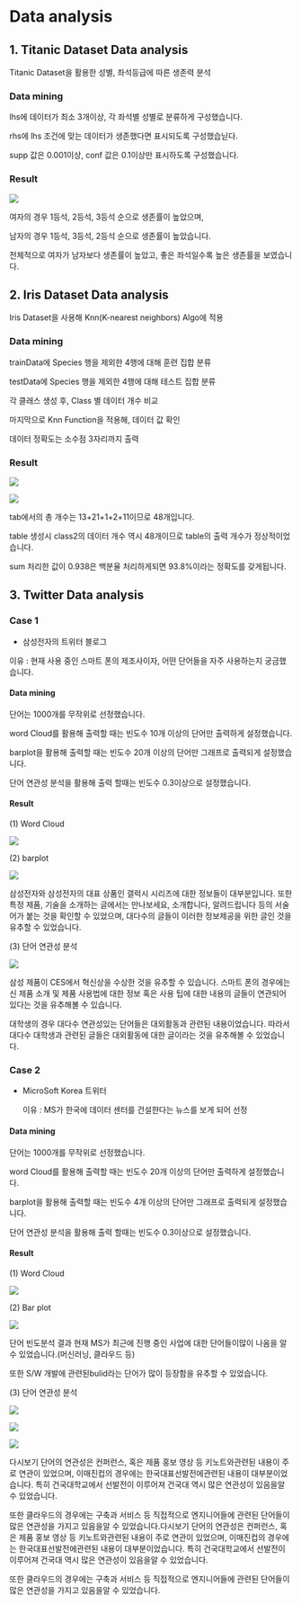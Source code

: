 # Data analysis



## 1. Titanic Dataset  Data analysis



Titanic Dataset을 활용한 성별, 좌석등급에 따른 생존력 분석



### Data mining



lhs에 데이터가 최소 3개이상, 각 좌석별 성별로 분류하게 구성했습니다.

rhs에 lhs 조건에 맞는 데이터가 생존했다면 표시되도록 구성했습닏다.

supp 값은 0.001이상, conf 값은 0.1이상만 표시하도록 구성했습니다.



### Result



![](./img/result.jpg)



여자의 경우 1등석, 2등석, 3등석 순으로 생존률이 높았으며,

남자의 경우 1등석, 3등석, 2등석 순으로 생존률이 높았습니다.

전체적으로 여자가 남자보다 생존률이 높았고, 좋은 좌석일수록 높은 생존률을 보였습니다.



## 2. Iris Dataset Data analysis



Iris Dataset을 사용해 Knn(K-nearest neighbors) Algo에 적용



### Data mining



trainData에 Species 행을 제외한 4행에 대해 훈련 집합 분류

testData에 Species 행을 제외한 4행에 대해 테스트 집합 분류



각 클래스 생성 후, Class 별 데이터 개수 비교



마지막으로 Knn Function을 적용해, 데이터 값 확인

데이터 정확도는 소수점 3자리까지 출력



### Result



![](./img/9.jpg)



![](./img/10.jpg)





tab에서의 총 개수는 13+21+1+2+11이므로 48개입니다.

table 생성시 class2의 데이터 개수 역시 48개이므로 table의 출력 개수가 정상적이었습니다. 

sum 처리한 값이 0.938은 백분율 처리하게되면 93.8%이라는 정확도를 갖게됩니다.



## 3. Twitter Data analysis



### Case 1 



- 삼성전자의 트위터 블로그

이유 : 현재 사용 중인 스마트 폰의 제조사이자, 어떤 단어들을 자주 사용하는지 궁금했습니다.



#### Data mining



단어는 1000개를 무작위로 선정했습니다.

word Cloud를 활용해 출력할 때는 빈도수 10개 이상의 단어만 출력하게 설정했습니다.

barplot을 활용해 출력할 때는 빈도수 20개 이상의 단어만 그래프로 출력되게 설정했습니다.

단어 연관성 분석을 활용해 출력 할때는 빈도수 0.3이상으로 설정했습니다.



#### Result

(1) Word Cloud

![](./img/6.jpg)



(2) barplot



![](./img/7.jpg)



삼성전자와 삼성전자의 대표 상품인 갤럭시 시리즈에 대한 정보들이 대부분입니다.
또한 특정 제품, 기술을 소개하는 글에서는 만나보세요, 소개합니다, 알려드립니다 등의 서술어가 붙는 것을 확인할 수 있었으며, 대다수의
글들이 이러한 정보제공을 위한 글인 것을 유추할 수 있었습니다.



(3) 단어 연관성 분석



![](./img/8.jpg)



삼성 제품이 CES에서 혁신상을 수상한 것을 유추할 수 있습니다. 스마트 폰의
경우에는 신 제품 소개 및 제품 사용법에 대한 정보 혹은 사용 팁에 대한 내용의 글들이 연관되어 있다는 것을 유추해볼 수 있습니다. 

대학생의 경우 대다수 연관성있는 단어들은 대외활동과 관련된 내용이었습니다. 따라서
대다수 대학생과 관련된 글들은 대외활동에 대한 글이라는 것을 유추해볼 수 있었습니다.



### Case 2



- MicroSoft Korea 트위터

  이유 : MS가 한국에 데이터 센터를 건설한다는 뉴스를 보게 되어 선정



#### Data mining



단어는 1000개를 무작위로 선정했습니다.

word Cloud를 활용해 출력할 때는 빈도수 20개 이상의 단어만 출력하게 설정했습니다.

barplot을 활용해 출력할 때는 빈도수 4개 이상의 단어만 그래프로 출력되게 설정했습니다.

단어 연관성 분석을 활용해 출력 할때는 빈도수 0.3이상으로 설정했습니다.



#### Result



(1) Word Cloud

![](./img/5.jpg)

(2) Bar plot

![](./img/4.jpg)



단어 빈도분석 결과 현재 MS가 최근에 진행 중인 사업에 대한 단어들이많이 나옴을 알 수 있었습니다.(머신러닝, 클라우드 등)

또한 S/W 개발에 관련된bulid라는 단어가 많이 등장함을 유추할 수 있었습니다.



(3) 단어 연관성 분석



![](./img/1.jpg)





![](./img/2.jpg)





![](./img/3.jpg)



다시보기 단어의 연관성은 컨퍼런스, 혹은 제품 홍보 영상 등 키노트와관련된 내용이 주로 연관이 있었으며, 이매진컵의 경우에는 한국대표선발전에관련된 내용이 대부분이었습니다. 특히 건국대학교에서 선발전이 이루어져 건국대 역시 많은 연관성이 있음을알 수 있었습니다.

또한 클라우드의 경우에는 구축과 서비스 등 직접적으로 엔지니어들에 관련된 단어들이 많은 연관성을 가지고 있음을알 수 있었습니다.다시보기 단어의 연관성은 컨퍼런스, 혹은 제품 홍보 영상 등 키노트와관련된 내용이 주로 연관이 있었으며, 이매진컵의 경우에는 한국대표선발전에관련된 내용이 대부분이었습니다. 특히 건국대학교에서 선발전이 이루어져 건국대 역시 많은 연관성이 있음을알 수 있었습니다.

또한 클라우드의 경우에는 구축과 서비스 등 직접적으로 엔지니어들에 관련된 단어들이 많은 연관성을 가지고 있음을알 수 있었습니다.